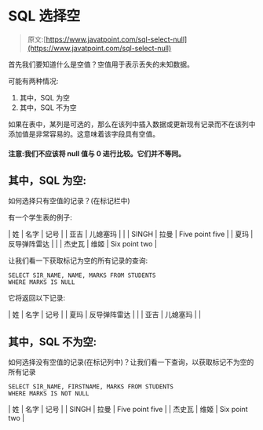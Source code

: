 # SQL 选择空

> 原文:[https://www.javatpoint.com/sql-select-null](https://www.javatpoint.com/sql-select-null)

首先我们要知道什么是空值？空值用于表示丢失的未知数据。

可能有两种情况:

1.  其中，SQL 为空
2.  其中，SQL 不为空

如果在表中，某列是可选的，那么在该列中插入数据或更新现有记录而不在该列中添加值是非常容易的。这意味着该字段具有空值。

#### 注意:我们不应该将 null 值与 0 进行比较。它们并不等同。

## 其中，SQL 为空:

如何选择只有空值的记录？(在标记栏中)

有一个学生表的例子:

| 姓 | 名字 | 记号 |
| 亚吉 | 儿媳塞玛 |  |
| SINGH | 拉曼 | Five point five |
| 夏玛 | 反导弹阵雷达 |  |
| 杰史瓦 | 维姬 | Six point two |

让我们看一下获取标记为空的所有记录的查询:

```
SELECT SIR_NAME, NAME, MARKS FROM STUDENTS
WHERE MARKS IS NULL

```

它将返回以下记录:

| 姓 | 名字 | 记号 |
| 夏玛 | 反导弹阵雷达 |  |
| 亚吉 | 儿媳塞玛 |  |

## 其中，SQL 不为空:

如何选择没有空值的记录(在标记列中)？让我们看一下查询，以获取标记不为空的所有记录

```
SELECT SIR_NAME, FIRSTNAME, MARKS FROM STUDENTS  
WHERE MARKS IS NOT NULL 

```

| 姓 | 名字 | 记号 |
| SINGH | 拉曼 | Five point five |
| 杰史瓦 | 维姬 | Six point two |